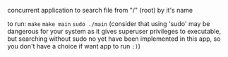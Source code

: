 concurrent application to search file from "/" (root) by it's name 

to run: ```make``` ```make main``` ```sudo ./main``` (consider that using 'sudo' may be dangerous for your system as it gives superuser privileges to executable, but searching without sudo no yet have been implemented in this app, so you don't have a choice if want app to run ```:)```)
